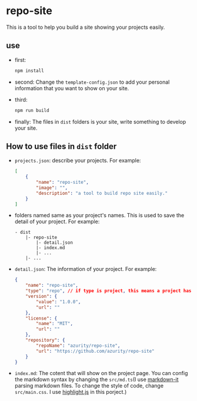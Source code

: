 # repo-site

This is a tool to help you build a site showing your projects easily.

## use

-   first:

    ```sh
    npm install
    ```

-   second: Change the `template-config.json` to add your personal information that you want to show on your site.

-   third:

    ```sh
    npm run build
    ```

-   finally: The files in `dist` folders is your site, write something to develop your site.

## How to use files in `dist` folder

-   `projects.json`: describe your projects. For example:
    ```json
    [
        {
            "name": "repo-site",
            "image": "",
            "description": "a tool to build repo site easily."
        }
    ]
    ```
-   folders named same as your project's names. This is used to save the detail of your project. For example:
    ```
    - dist
        |- repo-site
            |- detail.json
            |- index.md
            |- ...
        |- ...
    ```
-   `detail.json`: The information of your project. For example:

    ```json
    {
        "name": "repo-site",
        "type": "repo", // if type is project, this means a project has not only one repo.
        "version": {
            "value": "1.0.0",
            "url": ""
        },
        "license": {
            "name": "MIT",
            "url": ""
        },
        "repository": {
            "repoName": "azurity/repo-site",
            "url": "https://github.com/azurity/repo-site"
        }
    }
    ```

-   `index.md`: The cotent that will show on the project page. You can config the markdown syntax by changing the `src/md.ts`(I use [markdown-it](https://markdown-it.github.io/) parsing markdown files. To change the style of code, change `src/main.css`. I use [highlight.js](https://highlightjs.org/) in this porject.)
